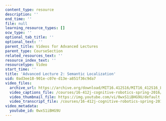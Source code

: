 ```yaml
---
content_type: resource
description: ''
end_time: ''
file: null
learning_resource_types: []
ocw_type: ''
optional_tab_title: ''
optional_text: ''
parent_title: Videos for Advanced Lectures
parent_type: CourseSection
related_resources_text: ''
resource_index_text: ''
resourcetype: Video
start_time: ''
title: 'Advanced Lecture 2: Semantic Localization'
uid: 0ad3ee18-901e-c07e-d13e-a851f36c9da7
video_files:
  archive_url: https://archive.org/download/MIT16.412S16/MIT16_412S16_Lec2_Semantic_Localization_300k.mp4
  video_captions_file: /courses/16-412j-cognitive-robotics-spring-2016/2c4380f858f15c239f9949b223068e68_0wxS1iBHG9U.vtt
  video_thumbnail_file: https://img.youtube.com/vi/0wxS1iBHG9U/default.jpg
  video_transcript_file: /courses/16-412j-cognitive-robotics-spring-2016/0df5708694bf8b7545fcd5fbafec3e81_0wxS1iBHG9U.pdf
video_metadata:
  youtube_id: 0wxS1iBHG9U
---
```

